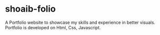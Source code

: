 # shoaib-folio
A Portfolio website to showcase my skills and experience in better visuals. Portfolio is developed on Html, Css, Javascript.
